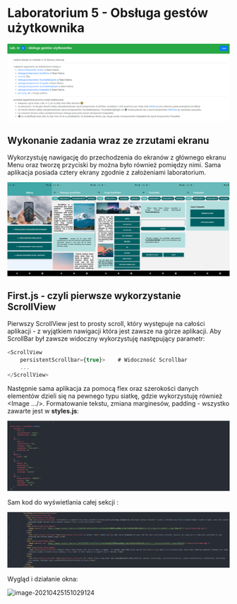 # Laboratorium 5 - Obsługa gestów użytkownika

![](https://raw.githubusercontent.com/jagodalewandowska/aplikacje-mobilne-lewandowska-185ic/master/Lab5/screenshots/1.png)

## Wykonanie zadania wraz ze zrzutami ekranu

Wykorzystuję nawigację do przechodzenia do ekranów z głównego ekranu Menu oraz tworzę przyciski by można było również pomiędzy nimi. Sama aplikacja posiada cztery ekrany zgodnie z założeniami laboratorium.

![](https://raw.githubusercontent.com/jagodalewandowska/aplikacje-mobilne-lewandowska-185ic/master/Lab5/screenshots/2.png)

## First.js  -  czyli pierwsze wykorzystanie ScrollView 

Pierwszy ScrollView jest to prosty scroll, który występuje na całości aplikacji - z wyjątkiem nawigacji która jest zawsze na górze aplikacji. Aby ScrollBar był zawsze widoczny wykorzystuję następujący parametr:

```javascript
<ScrollView 
	persistentScrollbar={true}>    # Widoczność Scrollbar
	...
</ScrollView>
```

Następnie sama aplikacja za pomocą flex oraz szerokości danych elementów dzieli się na pewnego typu siatkę, gdzie wykorzystuję również <Image .../>. Formatowanie tekstu, zmiana marginesów, padding - wszystko zawarte jest w **styles.js**:

![image-20210425150921359](https://raw.githubusercontent.com/jagodalewandowska/aplikacje-mobilne-lewandowska-185ic/master/Lab5/screenshots/3.png)

Sam kod do wyświetlania całej sekcji <ScrollView>:

![image-20210425151029124](https://raw.githubusercontent.com/jagodalewandowska/aplikacje-mobilne-lewandowska-185ic/master/Lab5/screenshots/4.png)

Wygląd i działanie okna:

![image-20210425151029124](https://raw.githubusercontent.com/jagodalewandowska/aplikacje-mobilne-lewandowska-185ic/master/Lab5/screenshots/scrollview1.gif)





























